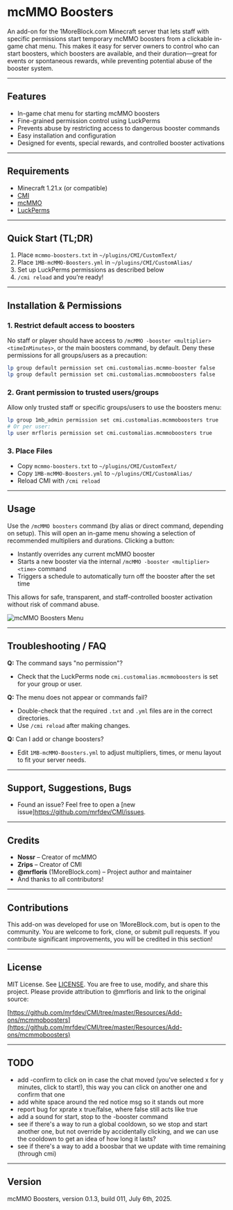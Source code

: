 # mcMMO Boosters

An add-on for the 1MoreBlock.com Minecraft server that lets staff with specific permissions start temporary mcMMO boosters from a clickable in-game chat menu. This makes it easy for server owners to control who can start boosters, which boosters are available, and their duration—great for events or spontaneous rewards, while preventing potential abuse of the booster system.

---

## Features

* In-game chat menu for starting mcMMO boosters
* Fine-grained permission control using LuckPerms
* Prevents abuse by restricting access to dangerous booster commands
* Easy installation and configuration
* Designed for events, special rewards, and controlled booster activations

---

## Requirements

* Minecraft 1.21.x (or compatible)
* [CMI](https://www.zrips.net/cmi/)
* [mcMMO](https://www.spigotmc.org/resources/64348/)
* [LuckPerms](https://luckperms.net/)

---

## Quick Start (TL;DR)

1. Place `mcmmo-boosters.txt` in `~/plugins/CMI/CustomText/`
2. Place `1MB-mcMMO-Boosters.yml` in `~/plugins/CMI/CustomAlias/`
3. Set up LuckPerms permissions as described below
4. `/cmi reload` and you’re ready!

---

## Installation & Permissions

### 1. Restrict default access to boosters

No staff or player should have access to `/mcMMO -booster <multiplier> <timeInMinutes>`, or the main boosters command, by default. Deny these permissions for all groups/users as a precaution:

```bash
lp group default permission set cmi.customalias.mcmmo-booster false
lp group default permission set cmi.customalias.mcmmoboosters false
```

### 2. Grant permission to trusted users/groups

Allow only trusted staff or specific groups/users to use the boosters menu:

```bash
lp group 1mb_admin permission set cmi.customalias.mcmmoboosters true
# Or per user:
lp user mrfloris permission set cmi.customalias.mcmmoboosters true
```

### 3. Place Files

* Copy `mcmmo-boosters.txt` to `~/plugins/CMI/CustomText/`
* Copy `1MB-mcMMO-Boosters.yml` to `~/plugins/CMI/CustomAlias/`
* Reload CMI with `/cmi reload`

---

## Usage

Use the `/mcMMO boosters` command (by alias or direct command, depending on setup). This will open an in-game menu showing a selection of recommended multipliers and durations. Clicking a button:

* Instantly overrides any current mcMMO booster
* Starts a new booster via the internal `/mcMMO -booster <multiplier> <time>` command
* Triggers a schedule to automatically turn off the booster after the set time

This allows for safe, transparent, and staff-controlled booster activation without risk of command abuse.

![mcMMO Boosters Menu](https://github.com/user-attachments/assets/31a4b315-a576-4299-ae98-c743bde02914)

---

## Troubleshooting / FAQ

**Q:** The command says "no permission"?

* Check that the LuckPerms node `cmi.customalias.mcmmoboosters` is set for your group or user.

**Q:** The menu does not appear or commands fail?

* Double-check that the required `.txt` and `.yml` files are in the correct directories.
* Use `/cmi reload` after making changes.

**Q:** Can I add or change boosters?

* Edit `1MB-mcMMO-Boosters.yml` to adjust multipliers, times, or menu layout to fit your server needs.

---

## Support, Suggestions, Bugs

* Found an issue? Feel free to open a [new issue]<https://github.com/mrfdev/CMI/issues>.

---

## Credits

* **Nossr** – Creator of mcMMO
* **Zrips** – Creator of CMI
* **@mrfloris** (1MoreBlock.com) – Project author and maintainer
* And thanks to all contributors!

---

## Contributions

This add-on was developed for use on 1MoreBlock.com, but is open to the community. You are welcome to fork, clone, or submit pull requests. If you contribute significant improvements, you will be credited in this section!

---

## License

MIT License. See [LICENSE](./LICENSE). You are free to use, modify, and share this project. Please provide attribution to @mrfloris and link to the original source:

[https://github.com/mrfdev/CMI/tree/master/Resources/Add-ons/mcmmoboosters](https://github.com/mrfdev/CMI/tree/master/Resources/Add-ons/mcmmoboosters)

---

## TODO

- add -confirm to click on in case the chat moved (you've selected x for y minutes, click to start!), this way you can click on another one and confirm that one
- add white space around the red notice msg so it stands out more
- report bug for xprate x true/false, where false still acts like true
- add a sound for start, stop to the -booster command
- see if there's a way to run a global cooldown, so we stop and start another one, but not override by accidentally clicking, and we can use the cooldown to get an idea of how long it lasts?
- see if there's a way to add a boosbar that we update with time remaining (through cmi)

---

## Version

mcMMO Boosters, version 0.1.3, build 011, July 6th, 2025.
